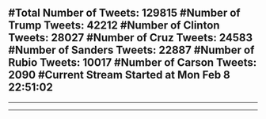 #Total Number of Tweets: 129815 
#Number of Trump Tweets: 42212
#Number of Clinton Tweets: 28027
#Number of Cruz Tweets: 24583
#Number of Sanders Tweets: 22887
#Number of Rubio Tweets: 10017
#Number of Carson Tweets: 2090
#Current Stream Started at Mon Feb  8 22:51:02
---
---
---
